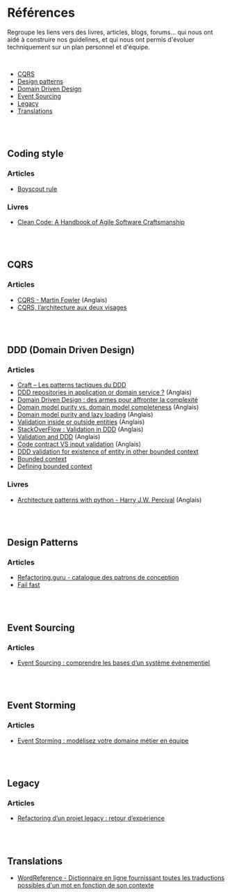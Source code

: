 # Références

Regroupe les liens vers des livres, articles, blogs, forums... qui nous ont aidé à construire nos guidelines,
et qui nous ont permis d'évoluer techniquement sur un plan personnel et d'équipe.

<br/>

- [CQRS](#cqrs)
- [Design patterns](#design-patterns)
- [Domain Driven Design](#ddd-domain-driven-design)
- [Event Sourcing](#event-sourcing)
- [Legacy](#legacy)
- [Translations](#translations)


<br/><br/>

## Coding style
### Articles
- [Boyscout rule](https://www.matheus.ro/2017/12/11/clean-code-boy-scout-rule/)

### Livres
- [Clean Code: A Handbook of Agile Software Craftsmanship](https://www.amazon.com/Clean-Code-Handbook-Software-Craftsmanship-ebook/dp/B001GSTOAM)

<br/><br/>

## CQRS
### Articles
- [CQRS - Martin Fowler](https://martinfowler.com/bliki/CQRS.html) (Anglais)
- [CQRS, l’architecture aux deux visages](https://blog.octo.com/cqrs-larchitecture-aux-deux-visages-partie-1/)

<br/><br/>

## DDD (Domain Driven Design)
### Articles
- [Craft – Les patterns tactiques du DDD](https://blog.engineering.publicissapient.fr/2018/06/25/craft-les-patterns-tactiques-du-ddd/)
- [DDD repositories in application or domain service ?](https://softwareengineering.stackexchange.com/questions/330428/ddd-repositories-in-application-or-domain-service) (Anglais)
- [Domain Driven Design : des armes pour affronter la complexité](https://blog.octo.com/domain-driven-design-des-armes-pour-affronter-la-complexite/)
- [Domain model purity vs. domain model completeness](https://enterprisecraftsmanship.com/posts/domain-model-purity-completeness/) (Anglais)
- [Domain model purity and lazy loading](https://enterprisecraftsmanship.com/posts/domain-model-purity-lazy-loading/) (Anglais)
- [Validation inside or outside entities](https://lostechies.com/jimmybogard/2016/04/29/validation-inside-or-outside-entities/) (Anglais)
- [StackOverFlow : Validation in DDD](https://stackoverflow.com/questions/52883013/validation-in-domain-driven-design) (Anglais)
- [Validation and DDD](https://enterprisecraftsmanship.com/posts/validation-and-ddd/) (Anglais)
- [Code contract VS input validation](https://enterprisecraftsmanship.com/posts/code-contracts-vs-input-validation/) (Anglais)
- [DDD validation for existence of entity in other bounded context](https://stackoverflow.com/questions/60535089/ddd-validation-for-existence-of-entity-in-other-bounded-contexts)
- [Bounded context](https://martinfowler.com/bliki/BoundedContext.html)
- [Defining bounded context](https://www.infoq.com/news/2019/06/bounded-context-eric-evans/)
### Livres
- [Architecture patterns with python - Harry J.W. Percival](https://www.amazon.fr/Architecture-Patterns-Python-Domain-Driven-Microservices-ebook/dp/B085KB31X3) (Anglais)

<br/><br/>

## Design Patterns
### Articles
- [Refactoring.guru - catalogue des patrons de conception](https://refactoring.guru/fr/design-patterns/catalog)
- [Fail fast](https://enterprisecraftsmanship.com/posts/fail-fast-principle/)

<br/><br/>

## Event Sourcing
### Articles
- [Event Sourcing : comprendre les bases d’un système évènementiel](https://blog.engineering.publicissapient.fr/2017/01/16/event-sourcing-comprendre-les-bases-dun-systeme-evenementiel/)

<br/><br/>

## Event Storming
### Articles
- [Event Storming : modélisez votre domaine métier en équipe](https://cleandojo.com/2019/06/event-storming-modelisez-votre-domaine-metier-en-equipe/)

<br/><br/>
 
## Legacy
### Articles
- [Refactoring d’un projet legacy : retour d’expérience](https://www.invivoo.com/refactoring-dun-projet-legacy/)

<br/><br/>

## Translations
- [WordReference - Dictionnaire en ligne fournissant toutes les traductions possibles d'un mot en fonction de son contexte](https://www.wordreference.com/fr/)
